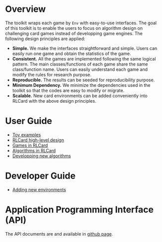 # Overview
The toolkit wraps each game by `Env` with easy-to-use interfaces. The goal of this toolkit is to enable the users to focus on algorithm design on challenging card games instead of developping game engines. The following design principles are applied:
* **Simple.** We make the interfaces straightforward and simple. Users can easily run one game and obtain the statistics of the game.
* **Consistent.** All the games are implemented following the same logical pattern. The main classes/functions of each game share the same class/function name. Users can easily understand each game and modify the rules for research purpose.
* **Reproducible.** The results can be seeded for reproducibility purpose.
* **Minimum Dependency.** We minimize the dependencies used in the toolkit so that the codes are easy to modify or migrate.
* **Scalable.** New card environments can be added conveniently into RLCard with the above design principles.

# User Guide
* [Toy examples](docs/toy-examples.md)
* [RLCard high-level design](docs/high-level-design.md)
* [Games in RLCard](docs/games.md)
* [Algorithms in RLCard](docs/algorithms.md)
* [Developping new algorithms](docs/developping-algorithms.md)

# Developer Guide
* [Adding new environments](docs/adding-new-environments.md)

# Application Programming Interface (API)
The API documents are and available in [github page](https://rlcard.github.io/index.html).